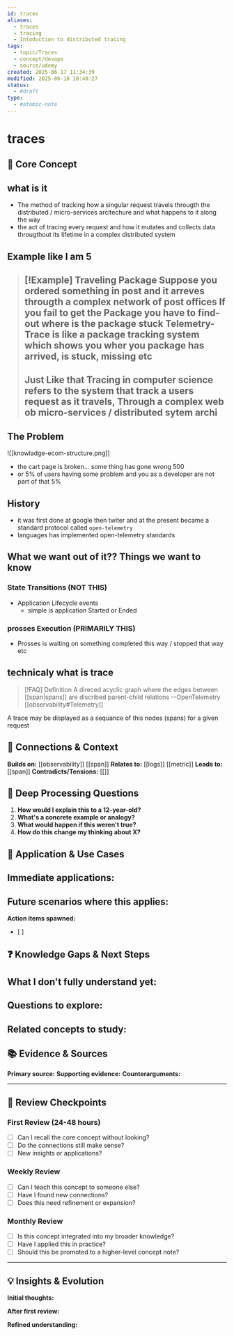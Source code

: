 ```yaml
---
id: traces
aliases:
  - traces
  - tracing
  - Intoduction to distributed tracing
tags:
  - topic/Traces
  - concept/devops
  - source/udemy
created: 2025-06-17 11:34:39
modified: 2025-06-18 10:40:27
status:
  - #draft
type:
  - #atomic-note
---
```


# traces
## 🎯 Core Concept
## what is it
- The method of tracking how a singular request travels througth the distributed / micro-services arcitechure and what happens to it along the way 
- the act of tracing every request and how it mutates and collects data througthout its lifetime in a complex distributed system

## Example like I am 5

> [!Example] Traveling Package
> Suppose you ordered something in post and it arreves througth a complex network of post offices 
> If you fail to get the Package you have to find-out where is the package stuck
> Telemetry-Trace is like a package tracking system which shows you wher you package has arrived, is stuck, missing etc
> ---
> Just Like that Tracing in computer science refers to the system that track a users request as it travels,
> Through a complex web ob micro-services / distributed sytem archi
> ---


## The Problem
![[knowladge-ecom-structure.png]]

- the cart page is broken... some thing has gone wrong 500
- or 5% of users having some problem and you as a developer are not part of that 5%

## History
- it was first done at google then twiter and at the present became a standard protocol called `open-telemetry`
- languages has implemented open-telemetry standards

## What we want out of it?? Things we want to know
### State Transitions (NOT THIS)
- Application Lifecycle events
  * simple is application Started or Ended
### prosses Execution (PRIMARILY THIS)
- Prosses is waiting on something completed this way / stopped that way etc

## technicaly what is trace 

> [!FAQ] Definition
> A direced acyclic graph where the edges between [[span|spans]] are discribed parent-child relations
> --OpenTelemetry [[observability#Telemetry]]

A trace may be displayed as a sequance of this nodes (spans) for a given request


## 🔗 Connections & Context
**Builds on:** [[observability]] [[span]] 
**Relates to:** [[logs]] [[metric]] 
**Leads to:** [[span]] 
**Contradicts/Tensions:** [[]] 

## 📝 Deep Processing Questions
1. **How would I explain this to a 12-year-old?**
2. **What's a concrete example or analogy?**
3. **What would happen if this weren't true?**
4. **How do this change my thinking about X?**

## 🔧 Application & Use Cases
**Immediate applications:**
- 

**Future scenarios where this applies:**
- 

**Action items spawned:**
- [ ] 

## ❓ Knowledge Gaps & Next Steps
**What I don't fully understand yet:**
- 

**Questions to explore:**
- 

**Related concepts to study:**
- 

## 📚 Evidence & Sources
**Primary source:** 
**Supporting evidence:** 
**Counterarguments:** 

---

## 🔄 Review Checkpoints

### First Review (24-48 hours)
- [ ] Can I recall the core concept without looking?
- [ ] Do the connections still make sense?
- [ ] New insights or applications?

### Weekly Review
- [ ] Can I teach this concept to someone else?
- [ ] Have I found new connections?
- [ ] Does this need refinement or expansion?

### Monthly Review
- [ ] Is this concept integrated into my broader knowledge?
- [ ] Have I applied this in practice?
- [ ] Should this be promoted to a higher-level concept note?

---

## 💡 Insights & Evolution
**Initial thoughts:** 

**After first review:** 

**Refined understanding:**

